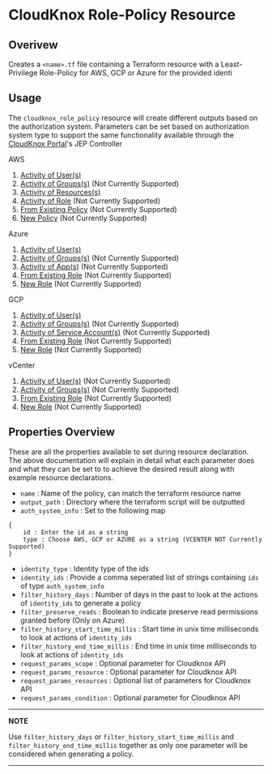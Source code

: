 # CloudKnox Role-Policy Resource

## Overivew

Creates a `<name>.tf` file containing a Terraform resource with a Least-Privilege Role-Policy for AWS, GCP or Azure for the provided identi

## Usage

The `cloudknox_role_policy` resource will create different outputs based on the authorization system. Parameters can be set based on authorization system type to support the same functionality available through the [CloudKnox Portal](app.cloudknox.io)'s JEP Controller

AWS

1. [Activity of User(s)](./aws/resource_cloudknox_role_policy_aws_activity_users.md)
2. [Activity of Groups(s)](./aws/resource_cloudknox_role_policy_aws_activity_groups.md) (Not Currently Supported)
3. [Activity of Resources(s)](./aws/resource_cloudknox_role_policy_aws_activity_resources.md)
4. [Activity of Role](./aws/resource_cloudknox_role_policy_aws_activity_role.md) (Not Currently Supported)
5. [From Existing Policy](./aws/resource_cloudknox_role_policy_aws_from_existing_policy.md) (Not Currently Supported)
6. [New Policy](./aws/resource_cloudknox_role_policy_aws_new_policy.md) (Not Currently Supported)

Azure

1. [Activity of User(s)](./azure/resource_cloudknox_role_policy_azure_activity_users.md)
2. [Activity of Groups(s)](./azure/resource_cloudknox_role_policy_azure_activity_groups.md) (Not Currently Supported)
3. [Activity of App(s)](./azure/resource_cloudknox_role_policy_azure_activity_apps.md) (Not Currently Supported)
4. [From Existing Role](./azure/resource_cloudknox_role_policy_azure_from_existing_role.md) (Not Currently Supported)
5. [New Role](./azure/resource_cloudknox_role_policy_azure_new_role.md) (Not Currently Supported)

GCP

1. [Activity of User(s)](./gcp/resource_cloudknox_role_policy_gcp_activity_users.md)
2. [Activity of Groups(s)](./gcp/resource_cloudknox_role_policy_gcp_activity_groups.md) (Not Currently Supported)
3. [Activity of Service Account(s)](./gcp/resource_cloudknox_role_policy_gcp_activity_service_accounts.md) (Not Currently Supported)
4. [From Existing Role](./gcp/resource_cloudknox_role_policy_gcp_from_existing_role.md) (Not Currently Supported)
5. [New Role](./gcp/resource_cloudknox_role_policy_gcp_activity_new_role.md) (Not Currently Supported)

vCenter

1. [Activity of User(s)](./vcenter/resource_cloudknox_role_policy_vcenter_activity_users.md) (Not Currently Supported)
2. [Activity of Groups(s)](./vcenter/resource_cloudknox_role_policy_vcenter_activity_groups.md) (Not Currently Supported)
3. [From Existing Role](./vcenter/resource_cloudknox_role_policy_vcenter_from_existing_role.md) (Not Currently Supported)
4. [New Role](./vcenter/resource_cloudknox_role_policy_vcenter_new_role.md) (Not Currently Supported)

## Properties Overview

These are all the properties available to set during resource declaration. The above documentation will explain in detail what each parameter does and what they can be set to to achieve the desired result along with example resource declarations. 

- `name` : Name of the policy, can match the terraform resource name
- `output_path` : Directory where the terraform script will be outputted
- `auth_system_info` : Set to the following map

```
{
    id : Enter the id as a string
    type : Choose AWS, GCP or AZURE as a string (VCENTER NOT Currently Supported)
}
```

- `identity_type` : Identity type of the ids
- `identity_ids` : Provide a comma seperated list of strings containing `ids` of type `auth_system_info`
- `filter_history_days` : Number of days in the past to look at the actions of `identity_ids` to generate a policy
- `filter_preserve_reads` : Boolean to indicate preserve read permissions granted before (Only on Azure)
- `filter_history_start_time_millis` : Start time in unix time milliseconds to look at actions of `identity_ids`
- `filter_history_end_time_millis` : End time in unix time milliseconds to look at actions of `identity_ids`
- `request_params_scope` : Optional parameter for Cloudknox API
- `request_params_resource` : Optional parameter for Cloudknox API
- `request_params_resources` : Optional list of parameters for Cloudknox API
- `request_params_condition` : Optional parameter for Cloudknox API

---
**NOTE**

Use `filter_history_days` or `filter_history_start_time_millis` and `filter_history_end_time_millis` together as only one parameter will be considered when generating a policy. 

---